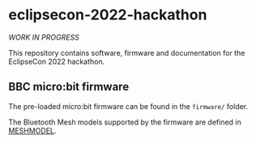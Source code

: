 # eclipsecon-2022-hackathon

*WORK IN PROGRESS*

This repository contains software, firmware and documentation for the EclipseCon 2022 hackathon.


## BBC micro:bit firmware

The pre-loaded micro:bit firmware can be found in the `firmware/` folder.

The Bluetooth Mesh models supported by the firmware are defined in [MESHMODEL](MESHMODEL.md).




